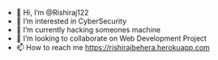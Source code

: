 - 👋 Hi, I’m @Rishiraj122
- 👀 I’m interested in CyberSecurity
- 🌱 I’m currently hacking someones machine
- 💞️ I’m looking to collaborate on Web Development Project
- 📫 How to reach me https://rishirajbehera.herokuapp.com

<!---
Rishiraj122/Rishiraj122 is a ✨ special ✨ repository because its `README.md` (this file) appears on your GitHub profile.
You can click the Preview link to take a look at your changes.
--->
